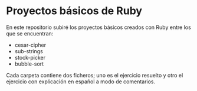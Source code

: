 # Proyectos básicos de Ruby

En este repositorio subiré los proyectos básicos creados con Ruby entre los que se encuentran:

 - cesar-cipher
 - sub-strings
 - stock-picker
 - bubble-sort

 Cada carpeta contiene dos ficheros; uno es el ejercicio resuelto y otro el ejercicio con explicación en español a modo de comentarios.
